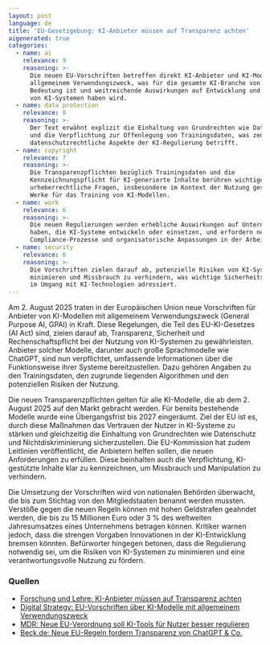 ```yaml
---
layout: post
language: de
title: 'EU-Gesetzgebung: KI-Anbieter müssen auf Transparenz achten'
aigenerated: true
categories:
  - name: ai
    relevance: 9
    reasoning: >-
      Die neuen EU-Vorschriften betreffen direkt KI-Anbieter und KI-Modelle mit
      allgemeinem Verwendungszweck, was für die gesamte KI-Branche von höchster
      Bedeutung ist und weitreichende Auswirkungen auf Entwicklung und Einsatz
      von KI-Systemen haben wird.
  - name: data protection
    relevance: 8
    reasoning: >-
      Der Text erwähnt explizit die Einhaltung von Grundrechten wie Datenschutz
      und die Verpflichtung zur Offenlegung von Trainingsdaten, was zentrale
      datenschutzrechtliche Aspekte der KI-Regulierung betrifft.
  - name: copyright
    relevance: 7
    reasoning: >-
      Die Transparenzpflichten bezüglich Trainingsdaten und die
      Kennzeichnungspflicht für KI-generierte Inhalte berühren wichtige
      urheberrechtliche Fragen, insbesondere im Kontext der Nutzung geschützter
      Werke für das Training von KI-Modellen.
  - name: work
    relevance: 6
    reasoning: >-
      Die neuen Regulierungen werden erhebliche Auswirkungen auf Unternehmen
      haben, die KI-Systeme entwickeln oder einsetzen, und erfordern neue
      Compliance-Prozesse und organisatorische Anpassungen in der Arbeitswelt.
  - name: security
    relevance: 6
    reasoning: >-
      Die Vorschriften zielen darauf ab, potenzielle Risiken von KI-Systemen zu
      minimieren und Missbrauch zu verhindern, was wichtige Sicherheitsaspekte
      im Umgang mit KI-Technologien adressiert.
---
```


Am 2. August 2025 traten in der Europäischen Union neue Vorschriften für Anbieter von KI-Modellen mit allgemeinem Verwendungszweck (General Purpose AI, GPAI) in Kraft. Diese Regelungen, die Teil des EU-KI-Gesetzes (AI Act) sind, zielen darauf ab, Transparenz, Sicherheit und Rechenschaftspflicht bei der Nutzung von KI-Systemen zu gewährleisten. Anbieter solcher Modelle, darunter auch große Sprachmodelle wie ChatGPT, sind nun verpflichtet, umfassende Informationen über die Funktionsweise ihrer Systeme bereitzustellen. Dazu gehören Angaben zu den Trainingsdaten, den zugrunde liegenden Algorithmen und den potenziellen Risiken der Nutzung. 

<!--more-->

Die neuen Transparenzpflichten gelten für alle KI-Modelle, die ab dem 2. August 2025 auf den Markt gebracht werden. Für bereits bestehende Modelle wurde eine Übergangsfrist bis 2027 eingeräumt. Ziel der EU ist es, durch diese Maßnahmen das Vertrauen der Nutzer in KI-Systeme zu stärken und gleichzeitig die Einhaltung von Grundrechten wie Datenschutz und Nichtdiskriminierung sicherzustellen. Die EU-Kommission hat zudem Leitlinien veröffentlicht, die Anbietern helfen sollen, die neuen Anforderungen zu erfüllen. Diese beinhalten auch die Verpflichtung, KI-gestützte Inhalte klar zu kennzeichnen, um Missbrauch und Manipulation zu verhindern.

Die Umsetzung der Vorschriften wird von nationalen Behörden überwacht, die bis zum Stichtag von den Mitgliedstaaten benannt werden mussten. Verstöße gegen die neuen Regeln können mit hohen Geldstrafen geahndet werden, die bis zu 15 Millionen Euro oder 3 % des weltweiten Jahresumsatzes eines Unternehmens betragen können. Kritiker warnen jedoch, dass die strengen Vorgaben Innovationen in der KI-Entwicklung bremsen könnten. Befürworter hingegen betonen, dass die Regulierung notwendig sei, um die Risiken von KI-Systemen zu minimieren und eine verantwortungsvolle Nutzung zu fördern.

### Quellen
- [Forschung und Lehre: KI-Anbieter müssen auf Transparenz achten](https://www.forschung-und-lehre.de/recht/ki-anbieter-muessen-auf-transparenz-achten-7204)  
- [Digital Strategy: EU-Vorschriften über KI-Modelle mit allgemeinem Verwendungszweck](https://digital-strategy.ec.europa.eu/de/news/eu-rules-general-purpose-ai-models-start-apply-bringing-more-transparency-safety-and-accountability)  
- [MDR: Neue EU-Verordnung soll KI-Tools für Nutzer besser regulieren](https://www.mdr.de/ratgeber/neu-ab/ki-kuenstliche-intelligenz-unternehmen-100.html)  
- [Beck.de: Neue EU-Regeln fordern Transparenz von ChatGPT & Co.](https://rsw.beck.de/aktuell/daily/meldung/detail/neue-eu-regeln-ai-act-ki-transparenz-chatgpt-urheberrechte-geistiges-eigentum)
